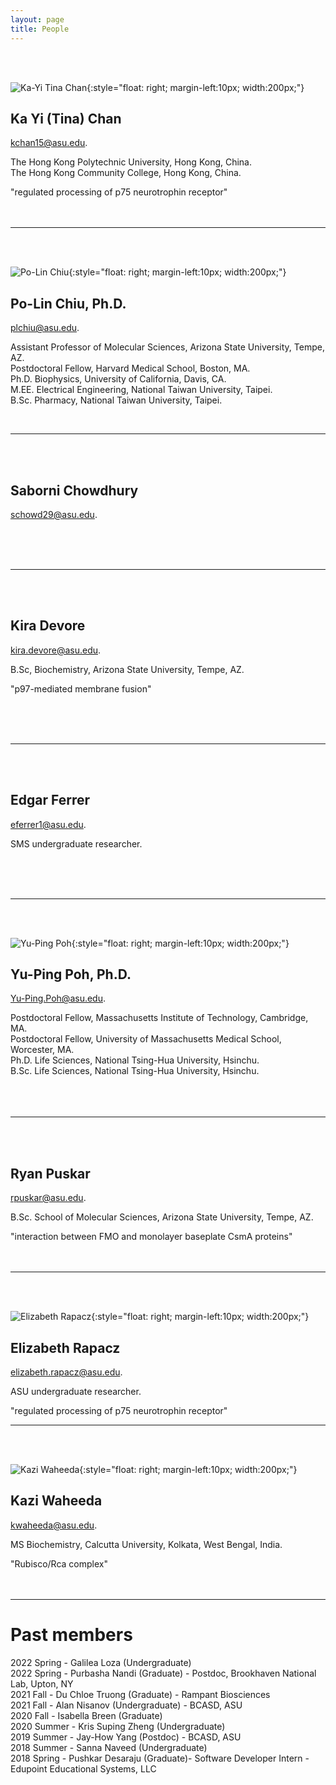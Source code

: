 ```yaml
---
layout: page
title: People
---
```


<br><br>

![Ka-Yi Tina Chan](images/tina.jpg){:style="float: right; margin-left:10px; width:200px;"}

## Ka Yi (Tina) Chan

[kchan15@asu.edu](mailto:kchan15@asu.edu).

The Hong Kong Polytechnic University, Hong Kong, China.<br>
The Hong Kong Community College, Hong Kong, China.<br>

"regulated processing of p75 neurotrophin receptor"<br><br><br>

--------------------------------------------------------------------------------

<br><br>

![Po-Lin Chiu](images/square-plc.png){:style="float: right; margin-left:10px; width:200px;"}

## Po-Lin Chiu, Ph.D.

[plchiu@asu.edu](mailto:plchiu@asu.edu).

Assistant Professor of Molecular Sciences, Arizona State University, Tempe, AZ.<br>
Postdoctoral Fellow, Harvard Medical School, Boston, MA.<br>
Ph.D. Biophysics, University of California, Davis, CA.<br>
M.EE. Electrical Engineering, National Taiwan University, Taipei.<br>
B.Sc. Pharmacy, National Taiwan University, Taipei.<br>

<br>

--------------------------------------------------------------------------------

<br><br>

## Saborni Chowdhury

[schowd29@asu.edu](mailto:schowd29@asu.edu).


<br><br><br>

--------------------------------------------------------------------------------

<br><br>

## Kira Devore

[kira.devore@asu.edu](mailto:kira.devore@asu.edu).

B.Sc, Biochemistry, Arizona State University, Tempe, AZ.<br>

"p97-mediated membrane fusion"

<br><br><br>

--------------------------------------------------------------------------------

<br><br>

## Edgar Ferrer

[eferrer1@asu.edu](mailto:eferrer1@asu.edu).

SMS undergraduate researcher.

<br><br><br>

--------------------------------------------------------------------------------

<br><br>

![Yu-Ping Poh](images/square-ypp.png){:style="float: right; margin-left:10px; width:200px;"}

## Yu-Ping Poh, Ph.D.

[Yu-Ping.Poh@asu.edu](mailto:Yu-Ping.Poh@asu.edu).

Postdoctoral Fellow, Massachusetts Institute of Technology, Cambridge, MA.<br>
Postdoctoral Fellow, University of Massachusetts Medical School, Worcester, MA.<br>
Ph.D. Life Sciences, National Tsing-Hua University, Hsinchu.<br>
B.Sc. Life Sciences, National Tsing-Hua University, Hsinchu.<br>
<br><br><br>

--------------------------------------------------------------------------------

<br><br>

## Ryan Puskar

[rpuskar@asu.edu](mailto:rpuskar@asu.edu).

B.Sc. School of Molecular Sciences, Arizona State University, Tempe, AZ.<br>

"interaction between FMO and monolayer baseplate CsmA proteins"<br><br><br>

--------------------------------------------------------------------------------

<br><br>

![Elizabeth Rapacz](images/Elizabeth.jpg){:style="float: right; margin-left:10px; width:200px;"}

## Elizabeth Rapacz

[elizabeth.rapacz@asu.edu](mailto:elizabeth.rapacz@asu.edu).

ASU undergraduate researcher.<br>

"regulated processing of p75 neurotrophin receptor"

--------------------------------------------------------------------------------

<br><br>

![Kazi Waheeda](images/Kazi.jpg){:style="float: right; margin-left:10px; width:200px;"}

## Kazi Waheeda

[kwaheeda@asu.edu](mailto:kwaheeda@asu.edu).

MS Biochemistry, Calcutta University, Kolkata, West Bengal, India.<br>

"Rubisco/Rca complex"<br><br><br>

--------------------------------------------------------------------------------

# Past members

2022 Spring - Galilea Loza (Undergraduate)<br>
2022 Spring - Purbasha Nandi (Graduate) - Postdoc, Brookhaven National Lab, Upton, NY<br>
2021 Fall   - Du Chloe Truong (Graduate) - Rampant Biosciences<br>
2021 Fall   - Alan Nisanov (Undergraduate) - BCASD, ASU<br>
2020 Fall   - Isabella Breen (Graduate)<br>
2020 Summer - Kris Suping Zheng (Undergraduate)<br>
2019 Summer - Jay-How Yang (Postdoc) - BCASD, ASU<br>
2018 Summer - Sanna Naveed (Undergraduate)<br>
2018 Spring - Pushkar Desaraju (Graduate)- Software Developer Intern - Edupoint Educational Systems, LLC<br>

<!--- ![Du Chloe Truong](images/img_1486_sq.png){:style="float: right; margin-left:10px; width:200px;"} -->
